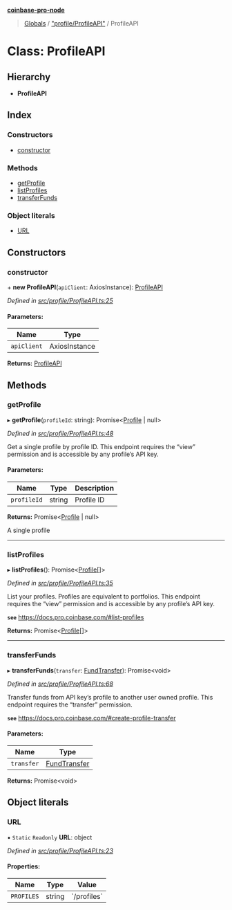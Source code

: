 **[coinbase-pro-node](../README.md)**

> [Globals](../globals.md) / ["profile/ProfileAPI"](../modules/_profile_profileapi_.md) / ProfileAPI

# Class: ProfileAPI

## Hierarchy

- **ProfileAPI**

## Index

### Constructors

- [constructor](_profile_profileapi_.profileapi.md#constructor)

### Methods

- [getProfile](_profile_profileapi_.profileapi.md#getprofile)
- [listProfiles](_profile_profileapi_.profileapi.md#listprofiles)
- [transferFunds](_profile_profileapi_.profileapi.md#transferfunds)

### Object literals

- [URL](_profile_profileapi_.profileapi.md#url)

## Constructors

### constructor

\+ **new ProfileAPI**(`apiClient`: AxiosInstance): [ProfileAPI](_profile_profileapi_.profileapi.md)

_Defined in [src/profile/ProfileAPI.ts:25](https://github.com/bennycode/coinbase-pro-node/blob/a3ed45b/src/profile/ProfileAPI.ts#L25)_

#### Parameters:

| Name        | Type          |
| ----------- | ------------- |
| `apiClient` | AxiosInstance |

**Returns:** [ProfileAPI](_profile_profileapi_.profileapi.md)

## Methods

### getProfile

▸ **getProfile**(`profileId`: string): Promise<[Profile](../interfaces/_profile_profileapi_.profile.md) \| null\>

_Defined in [src/profile/ProfileAPI.ts:48](https://github.com/bennycode/coinbase-pro-node/blob/a3ed45b/src/profile/ProfileAPI.ts#L48)_

Get a single profile by profile ID. This endpoint requires the “view” permission and is accessible by any profile’s API key.

#### Parameters:

| Name        | Type   | Description |
| ----------- | ------ | ----------- |
| `profileId` | string | Profile ID  |

**Returns:** Promise<[Profile](../interfaces/_profile_profileapi_.profile.md) \| null\>

A single profile

---

### listProfiles

▸ **listProfiles**(): Promise<[Profile](../interfaces/_profile_profileapi_.profile.md)[]\>

_Defined in [src/profile/ProfileAPI.ts:35](https://github.com/bennycode/coinbase-pro-node/blob/a3ed45b/src/profile/ProfileAPI.ts#L35)_

List your profiles. Profiles are equivalent to portfolios. This endpoint requires the “view” permission and is accessible by any profile’s API key.

**`see`** https://docs.pro.coinbase.com/#list-profiles

**Returns:** Promise<[Profile](../interfaces/_profile_profileapi_.profile.md)[]\>

---

### transferFunds

▸ **transferFunds**(`transfer`: [FundTransfer](../interfaces/_profile_profileapi_.fundtransfer.md)): Promise<void\>

_Defined in [src/profile/ProfileAPI.ts:68](https://github.com/bennycode/coinbase-pro-node/blob/a3ed45b/src/profile/ProfileAPI.ts#L68)_

Transfer funds from API key’s profile to another user owned profile. This endpoint requires the “transfer” permission.

**`see`** https://docs.pro.coinbase.com/#create-profile-transfer

#### Parameters:

| Name       | Type                                                               |
| ---------- | ------------------------------------------------------------------ |
| `transfer` | [FundTransfer](../interfaces/_profile_profileapi_.fundtransfer.md) |

**Returns:** Promise<void\>

## Object literals

### URL

▪ `Static` `Readonly` **URL**: object

_Defined in [src/profile/ProfileAPI.ts:23](https://github.com/bennycode/coinbase-pro-node/blob/a3ed45b/src/profile/ProfileAPI.ts#L23)_

#### Properties:

| Name       | Type   | Value         |
| ---------- | ------ | ------------- |
| `PROFILES` | string | \`/profiles\` |
